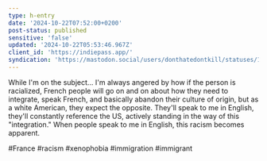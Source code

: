 ```yaml
---
type: h-entry
date: '2024-10-22T07:52:00+0200'
post-status: published
sensitive: 'false'
updated: '2024-10-22T05:53:46.967Z'
client_id: 'https://indiepass.app/'
syndication: 'https://mastodon.social/users/donthatedontkill/statuses/113349519916744088'
---
```

While I'm on the subject... I'm always angered by how if the person is racialized, French people will go on and on about how they need to integrate, speak French, and basically abandon their culture of origin, but as a white American, they expect the opposite. They'll speak to me in English, they'll constantly reference the US, actively standing in the way of this "integration." When people speak to me in English, this racism becomes apparent.

#France #racism #xenophobia #immigration #immigrant
